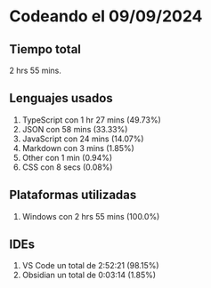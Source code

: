 # Codeando el 09/09/2024

## Tiempo total
2 hrs 55 mins.

## Lenguajes usados
1. TypeScript con 1 hr 27 mins (49.73%)
1. JSON con 58 mins (33.33%)
1. JavaScript con 24 mins (14.07%)
1. Markdown con 3 mins (1.85%)
1. Other con 1 min (0.94%)
1. CSS con 8 secs (0.08%)

## Plataformas utilizadas
1. Windows con 2 hrs 55 mins (100.0%)

## IDEs
1. VS Code un total de 2:52:21 (98.15%)
1. Obsidian un total de 0:03:14 (1.85%)
